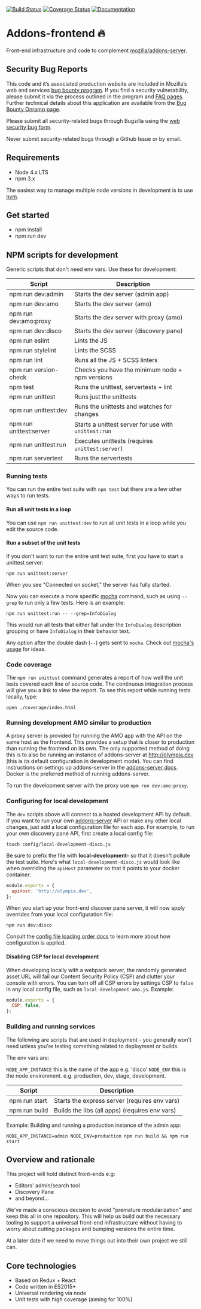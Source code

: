 
[![Build Status](https://travis-ci.org/mozilla/addons-frontend.svg?branch=master)](https://travis-ci.org/mozilla/addons-frontend)
[![Coverage Status](https://coveralls.io/repos/github/mozilla/addons-frontend/badge.svg?branch=master)](https://coveralls.io/github/mozilla/addons-frontend?branch=master)
[![Documentation](https://readthedocs.org/projects/addons-frontend/badge/?version=latest)](http://addons-frontend.readthedocs.io/en/latest/)

# Addons-frontend 🔥

Front-end infrastructure and code to complement
[mozilla/addons-server](https://github.com/mozilla/addons-server).

## Security Bug Reports

This code and it’s associated production website are included in Mozilla’s web and services [bug bounty program]. If you find a security vulnerability, please submit it via the process outlined in the program and [FAQ pages]. Further technical details about this application are available from the [Bug Bounty Onramp page].

Please submit all security-related bugs through Bugzilla using the [web security bug form].

Never submit security-related bugs through a Github Issue or by email.

  [bug bounty program]: https://www.mozilla.org/en-US/security/web-bug-bounty/
  [FAQ pages]: https://www.mozilla.org/en-US/security/bug-bounty/faq-webapp/
  [Bug Bounty Onramp page]: https://wiki.mozilla.org/Security/BugBountyOnramp/
  [web security bug form]: https://bugzilla.mozilla.org/form.web.bounty

## Requirements

* Node 4.x LTS
* npm 3.x

The easiest way to manage multiple node versions in development is to use
[nvm](https://github.com/creationix/nvm).

## Get started

* npm install
* npm run dev


## NPM scripts for development

Generic scripts that don't need env vars. Use these for development:

| Script                  | Description                                           |
|-------------------------|-------------------------------------------------------|
| npm run dev:admin       |  Starts the dev server (admin app)                    |
| npm run dev:amo         |  Starts the dev server (amo)                          |
| npm run dev:amo:proxy   |  Starts the dev server with proxy (amo)               |
| npm run dev:disco       |  Starts the dev server (discovery pane)               |
| npm run eslint          |  Lints the JS                                         |
| npm run stylelint       |  Lints the SCSS                                       |
| npm run lint            |  Runs all the JS + SCSS linters                       |
| npm run version-check   |  Checks you have the minimum node + npm versions      |
| npm test                |  Runs the unittest, servertests + lint                |
| npm run unittest        |  Runs just the unittests                              |
| npm run unittest:dev    |  Runs the unittests and watches for changes           |
| npm run unittest:server |  Starts a unittest server for use with `unittest:run` |
| npm run unittest:run    |  Executes unittests (requires `unittest:server`)      |
| npm run servertest      |  Runs the servertests                                 |

### Running tests

You can run the entire test suite with `npm test` but there are a few other ways
to run tests.

#### Run all unit tests in a loop

You can use `npm run unittest:dev` to run all unit tests in a loop while you
edit the source code.

#### Run a subset of the unit tests

If you don't want to run the entire unit test suite, first you have to start a
unittest server:

    npm run unittest:server

When you see "Connected on socket," the server has fully started.

Now you can execute a more specific [mocha](https://mochajs.org/) command,
such as using `--grep` to run only a few tests. Here is an example:

    npm run unittest:run -- --grep=InfoDialog

This would run all tests that either fall under the `InfoDialog` description grouping
or have `InfoDialog` in their behavior text.

Any option after the double dash (`--`) gets sent to `mocha`. Check out
[mocha's usage](https://mochajs.org/#usage) for ideas.

### Code coverage

The `npm run unittest` command generates a report of how well the unit tests
covered each line of source code.
The continuous integration process will give you a link to view the report.
To see this report while running tests locally, type:

    open ./coverage/index.html

### Running development AMO similar to production

A proxy server is provided for running the AMO app with the API on the same host as the frontend.
This provides a setup that is closer to production than running the frontend on its own. The only
supported method of doing this is to also be running an instance of addons-server at
http://olympia.dev (this is its default configuration in development mode). You can find
instructions on settings up addons-server in the
[addons-server docs](https://addons-server.readthedocs.io/en/latest/topics/install/index.html).
Docker is the preferred method of running addons-server.

To run the development server with the proxy use `npm run dev:amo:proxy`.

### Configuring for local development

The `dev` scripts above will connect to a hosted development API by default.
If you want to run your own
[addons-server](https://github.com/mozilla/addons-server)
API or make any other local changes, just add a local configuration
file for each app. For example, to run your own discovery pane API, first create
a local config file:

    touch config/local-development-disco.js

Be sure to prefix the file with **local-development-** so that it doesn't pollute the
test suite.
Here's what `local-development-disco.js` would look like when
overriding the `apiHost` parameter so that it points to your docker container:

````javascript
module.exports = {
  apiHost: 'http://olympia.dev',
};
````

When you start up your front-end discover pane server, it will now apply
overrides from your local configuration file:

    npm run dev:disco

Consult the
[config file loading order docs](https://github.com/lorenwest/node-config/wiki/Configuration-Files#file-load-order)
to learn more about how configuration is applied.

#### Disabling CSP for local development

When developing locally with a webpack server, the randomly generated asset
URL will fail our Content Security Policy (CSP) and clutter your console
with errors. You can turn off all CSP errors by settings CSP to `false`
in any local config file, such as `local-development-amo.js`. Example:

````javascript
module.exports = {
  CSP: false,
};
````

### Building and running services

The following are scripts that are used in deployment - you generally won't
need unless you're testing something related to deployment or builds.

The env vars are:

`NODE_APP_INSTANCE` this is the name of the app e.g. 'disco'
`NODE_ENV` this is the node environment. e.g. production, dev, stage, development.

| Script                 | Description                                         |
|------------------------|-----------------------------------------------------|
| npm run start          |  Starts the express server (requires env vars)      |
| npm run build          |  Builds the libs (all apps) (requires env vars)     |

Example: Building and running a production instance of the admin app:

```
NODE_APP_INSTANCE=admin NODE_ENV=production npm run build && npm run start
```

## Overview and rationale

This project will hold distinct front-ends e.g:

* Editors' admin/search tool
* Discovery Pane
* and beyond...

We've made a conscious decision to avoid "premature modularization" and
keep this all in one repository. This will help us build out the necessary
tooling to support a universal front-end infrastructure without having to
worry about cutting packages and bumping versions the entire time.

At a later date if we need to move things out into their own project we
still can.

## Core technologies

* Based on Redux + React
* Code written in ES2015+
* Universal rendering via node
* Unit tests with high coverage (aiming for 100%)
